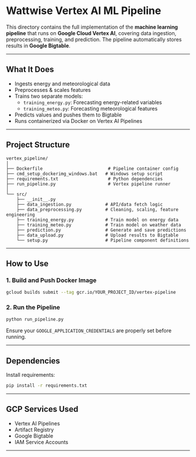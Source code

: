 
# Wattwise Vertex AI ML Pipeline

This directory contains the full implementation of the **machine learning pipeline** that runs on **Google Cloud Vertex AI**, covering data ingestion, preprocessing, training, and prediction. The pipeline automatically stores results in **Google Bigtable**.

---

## What It Does

- Ingests energy and meteorological data
- Preprocesses & scales features
- Trains two separate models:
  - `training_energy.py`: Forecasting energy-related variables
  - `training_meteo.py`: Forecasting meteorological features
- Predicts values and pushes them to Bigtable
- Runs containerized via Docker on Vertex AI Pipelines

---

## Project Structure

```
vertex_pipeline/
│
├── Dockerfile                         # Pipeline container config
├── cmd_setup_dockerimg_windows.bat   # Windows setup script
├── requirements.txt                   # Python dependencies
├── run_pipeline.py                    # Vertex pipeline runner
│
└── src/
    ├── __init__.py
    ├── data_ingestion.py             # API/data fetch logic
    ├── data_preprocessing.py         # Cleaning, scaling, feature engineering
    ├── training_energy.py            # Train model on energy data
    ├── training_meteo.py             # Train model on weather data
    ├── prediction.py                 # Generate and save predictions
    ├── data_upload.py                # Upload results to Bigtable
    └── setup.py                      # Pipeline component definitions
```

---

## How to Use

### 1. Build and Push Docker Image

```bash
gcloud builds submit --tag gcr.io/YOUR_PROJECT_ID/vertex-pipeline
```

### 2. Run the Pipeline

```bash
python run_pipeline.py
```

Ensure your `GOOGLE_APPLICATION_CREDENTIALS` are properly set before running.

---

## Dependencies

Install requirements:

```bash
pip install -r requirements.txt
```

---

## GCP Services Used

- Vertex AI Pipelines
- Artifact Registry
- Google Bigtable
- IAM Service Accounts

---